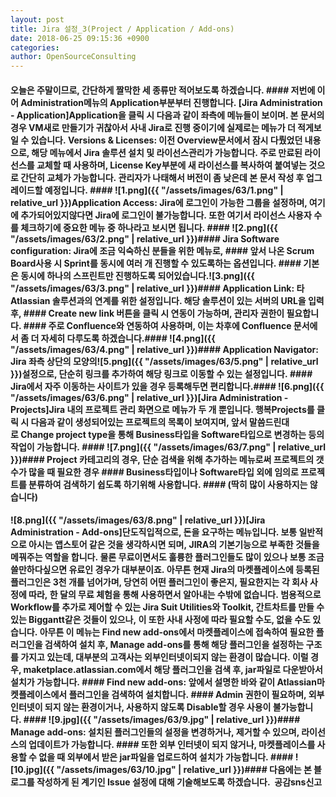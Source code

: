 ```yaml
---
layout: post
title: Jira 설정_3(Project / Application / Add-ons)
date: 2018-06-25 09:15:36 +0900
categories: 
author: OpenSourceConsulting
---
```


#### 오늘은 주말이므로, 간단하게 짤막한 세 종류만 적어보도록 하겠습니다. #### 저번에 이어 Administration메뉴의 Application부분부터 진행합니다. [Jira Administration - Application]Application을 클릭 시 다음과 같이 좌측에 메뉴들이 보이며. 본 문서의 경우 VM새로 만들기가 귀찮아서 사내 Jira로 진행 중이기에 실제로는 메뉴가 더 적게보일 수 있습니다. Versions & Licenses: 이전 Overview문서에서 잠시 다뤘었던 내용으로, 해당 메뉴에서 Jira 솔루션 설치 및 라이선스관리가 가능합니다. 주로 만료된 라이선스를 교체할 때 사용하며, License Key부분에 새 라이선스를 복사하여 붙여넣는 것으로 간단히 교체가 가능합니다. 관리자가 나태해서 버전이 좀 낮은데 본 문서 작성 후 업그레이드할 예정입니다. #### ![1.png]({{ "/assets/images/63/1.png" | relative_url }})Application Access: Jira에 로그인이 가능한 그룹을 설정하며, 여기에 추가되어있지않다면 Jira에 로그인이 불가능합니다. 또한 여기서 라이선스 사용자 수를 체크하기에 중요한 메뉴 중 하나라고 보시면 됩니다. #### ![2.png]({{ "/assets/images/63/2.png" | relative_url }})#### Jira Software configuration: Jira에 조금 익숙하신 분들을 위한 메뉴로, #### 앞서 나온 Scrum Board사용 시 Sprint를 동시에 여러 개 진행할 수 있도록하는 옵션입니다. #### 기본은 동시에 하나의 스프린트만 진행하도록 되어있습니다.![3.png]({{ "/assets/images/63/3.png" | relative_url }})#### Application Link: 타 Atlassian 솔루션과의 연계를 위한 설정입니다. 해당 솔루션이 있는 서버의 URL을 입력 후, #### Create new link 버튼을 클릭 시 연동이 가능하며, 관리자 권한이 필요합니다. #### 주로 Confluence와 연동하여 사용하며, 이는 차후에 Confluence 문서에서 좀 더 자세히 다루도록 하겠습니다.#### ![4.png]({{ "/assets/images/63/4.png" | relative_url }})#### Application Navigator: Jira 좌측 상단의 모양의![5.png]({{ "/assets/images/63/5.png" | relative_url }})설정으로, 단순히 링크를 추가하여 해당 링크로 이동할 수 있는 설정입니다. #### Jira에서 자주 이동하는 사이트가 있을 경우 등록해두면 편리합니다.#### ![6.png]({{ "/assets/images/63/6.png" | relative_url }})[Jira Administration - Projects]Jira 내의 프로젝트 관리 화면으로 메뉴가 두 개 뿐입니다. 행복Projects를 클릭 시 다음과 같이 생성되어있는 프로젝트의 목록이 보여지며, 앞서 말씀드린대로 Change project type을 통해 Business타입을 Software타입으로 변경하는 등의 작업이 가능합니다. #### ![7.png]({{ "/assets/images/63/7.png" | relative_url }})#### Project 카테고리의 경우, 단순 검색을 위해 추가하는 메뉴로써 프로젝트의 갯수가 많을 때 필요한 경우 #### Business타입이나 Software타입 외에 임의로 프로젝트를 분류하여 검색하기 쉽도록 하기위해 사용합니다. #### (딱히 많이 사용하지는 않습니다)
#### ![8.png]({{ "/assets/images/63/8.png" | relative_url }})[Jira Administration - Add-ons]단도직입적으로, 돈을 요구하는 메뉴입니다. 보통 일반적으로 아시는 앱스토어 같은 것을 생각하시면 되며, JIRA의 기본기능으로 부족한 것들을 메꿔주는 역할을 합니다. 물론 무료이면서도 훌륭한 플러그인들도 많이 있으나 보통 조금 쓸만하다싶으면 유료인 경우가 대부분이죠. 아무튼 현재 Jira의 마켓플레이스에 등록된 플러그인은 3천 개를 넘어가며, 당연히 어떤 플러그인이 좋은지, 필요한지는 각 회사 사정에 따라, 한 달의 무료 체험을 통해 사용하면서 알아내는 수밖에 없습니다. 범용적으로 Workflow를 추가로 제어할 수 있는 Jira Suit Utilities와 Toolkit, 간트차트를 만들 수 있는 Biggantt같은 것들이 있으나, 이 또한 사내 사정에 따라 필요할 수도, 없을 수도 있습니다. 아무튼 이 메뉴는 Find new add-ons에서 마켓플레이스에 접속하여 필요한 플러그인을 검색하여 설치 후, Manage add-ons를 통해 해당 플러그인을 설정하는 구조를 가지고 있는데, 대부분의 고객사는 외부인터넷이되지 않는 환경이 많습니다. 이럴 경우, maketplace.atlassian.com에서 해당 플러그인을 검색 후, jar파일로 다운받아서 설치가 가능합니다. #### Find new add-ons: 앞에서 설명한 바와 같이 Atlassian마켓플레이스에서 플러그인을 검색하여 설치합니다. #### Admin 권한이 필요하며, 외부인터넷이 되지 않는 환경이거나, 사용하지 않도록 Disable할 경우 사용이 불가능합니다. #### ![9.jpg]({{ "/assets/images/63/9.jpg" | relative_url }})#### Manage add-ons: 설치된 플러그인들의 설정을 변경하거나, 제거할 수 있으며, 라이선스의 업데이트가 가능합니다. #### 또한 외부 인터넷이 되지 않거나, 마켓플레이스를 사용할 수 없을 때 외부에서 받은 jar파일을 업로드하여 설치가 가능합니다. #### ![10.jpg]({{ "/assets/images/63/10.jpg" | relative_url }})#### 다음에는 본 블로그를 작성하게 된 계기인 Issue 설정에 대해 기술해보도록 하겠습니다.  공감sns신고



